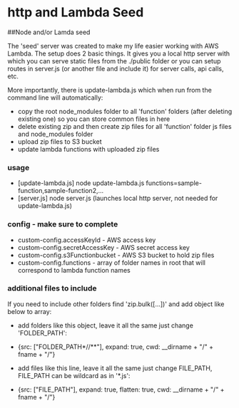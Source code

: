 # http and Lambda Seed

##Node and/or Lamda seed

The 'seed' server was created to make my life easier working with AWS Lambda. The setup does 2 basic things. It gives 
you a local http server with which you can serve static files from the ./public folder or you can setup routes 
in server.js (or another file and include it) for server calls, api calls, etc.  

More importantly, there is update-lambda.js which when run from the command line will automatically:  
* copy the root node_modules folder to all 'function' folders (after deleting existing one) so you can store common files in here
* delete existing zip and then create zip files for all 'function' folder js files and node_modules folder
* upload zip files to S3 bucket
* update lambda functions with uploaded zip files

### usage
* [update-lambda.js] node update-lambda.js functions=sample-function,sample-function2,...
* [server.js] node server.js   (launches local http server, not needed for update-lambda.js)

### config - make sure to complete
* custom-config.accessKeyId - AWS access key
* custom-config.secretAccessKey - AWS secret access key
* custom-config.s3Functionbucket - AWS S3 bucket to hold zip files
* custom-config.functions - array of folder names in root that will correspond to lambda function names

### additional files to include
If you need to include other folders find 'zip.bulk([...])' and add object like below to array:  
* add folders like this object, leave it all the same just change 'FOLDER_PATH':
* {src: ["FOLDER_PATH*//**"], expand: true, cwd: __dirname + "/" + fname + "/"}

* add files like this line, leave it all the same just change FILE_PATH, FILE_PATH can be wildcard as in '*.js':   
* {src: ["FILE_PATH"], expand: true, flatten: true, cwd: __dirname + "/" + fname + "/"}

